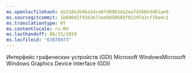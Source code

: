 ```yaml
---
ms.openlocfilehash: da318e3b96a54ce8fd8963da2ea7d368e3d61ae9
ms.sourcegitcommit: 1bb00d2f4343e73ae8d58668f02297a3cf10a4c1
ms.translationtype: HT
ms.contentlocale: ru-RU
ms.lasthandoff: 06/15/2019
ms.locfileid: "63878973"
---
```

<span data-ttu-id="ff330-101">Интерфейс графических устройств (GDI) Microsoft Windows</span><span class="sxs-lookup"><span data-stu-id="ff330-101">Microsoft Windows Graphics Device Interface (GDI)</span></span>
